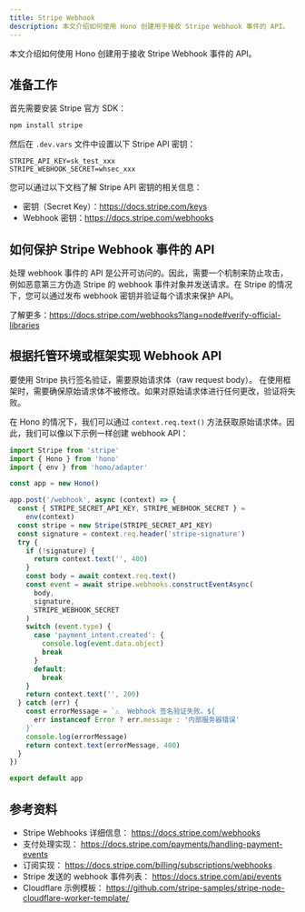 ```yaml
---
title: Stripe Webhook
description: 本文介绍如何使用 Hono 创建用于接收 Stripe Webhook 事件的 API。
---
```


本文介绍如何使用 Hono 创建用于接收 Stripe Webhook 事件的 API。

## 准备工作

首先需要安装 Stripe 官方 SDK：

```bash
npm install stripe
```

然后在 `.dev.vars` 文件中设置以下 Stripe API 密钥：

```
STRIPE_API_KEY=sk_test_xxx
STRIPE_WEBHOOK_SECRET=whsec_xxx
```

您可以通过以下文档了解 Stripe API 密钥的相关信息：

- 密钥（Secret Key）：https://docs.stripe.com/keys
- Webhook 密钥：https://docs.stripe.com/webhooks

## 如何保护 Stripe Webhook 事件的 API

处理 webhook 事件的 API 是公开可访问的。因此，需要一个机制来防止攻击，例如恶意第三方伪造 Stripe 的 webhook 事件对象并发送请求。在 Stripe 的情况下，您可以通过发布 webhook 密钥并验证每个请求来保护 API。

了解更多：https://docs.stripe.com/webhooks?lang=node#verify-official-libraries

## 根据托管环境或框架实现 Webhook API

要使用 Stripe 执行签名验证，需要原始请求体（raw request body）。
在使用框架时，需要确保原始请求体不被修改。如果对原始请求体进行任何更改，验证将失败。

在 Hono 的情况下，我们可以通过 `context.req.text()` 方法获取原始请求体。因此，我们可以像以下示例一样创建 webhook API：

```ts
import Stripe from 'stripe'
import { Hono } from 'hono'
import { env } from 'hono/adapter'

const app = new Hono()

app.post('/webhook', async (context) => {
  const { STRIPE_SECRET_API_KEY, STRIPE_WEBHOOK_SECRET } =
    env(context)
  const stripe = new Stripe(STRIPE_SECRET_API_KEY)
  const signature = context.req.header('stripe-signature')
  try {
    if (!signature) {
      return context.text('', 400)
    }
    const body = await context.req.text()
    const event = await stripe.webhooks.constructEventAsync(
      body,
      signature,
      STRIPE_WEBHOOK_SECRET
    )
    switch (event.type) {
      case 'payment_intent.created': {
        console.log(event.data.object)
        break
      }
      default:
        break
    }
    return context.text('', 200)
  } catch (err) {
    const errorMessage = `⚠️  Webhook 签名验证失败。${
      err instanceof Error ? err.message : '内部服务器错误'
    }`
    console.log(errorMessage)
    return context.text(errorMessage, 400)
  }
})

export default app
```

## 参考资料

- Stripe Webhooks 详细信息：
  https://docs.stripe.com/webhooks
- 支付处理实现：
  https://docs.stripe.com/payments/handling-payment-events
- 订阅实现：
  https://docs.stripe.com/billing/subscriptions/webhooks
- Stripe 发送的 webhook 事件列表：
  https://docs.stripe.com/api/events
- Cloudflare 示例模板：
  https://github.com/stripe-samples/stripe-node-cloudflare-worker-template/
